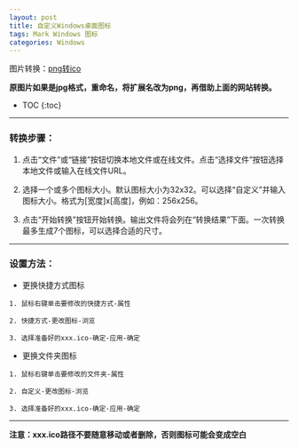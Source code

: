 ```yaml
---
layout: post
title: 自定义Windows桌面图标
tags: Mark Windows 图标
categories: Windows
---
```

图片转换：[png转ico](https://www.aconvert.com/cn/icon/png-to-ico/)  

**原图片如果是jpg格式，重命名，将扩展名改为png，再借助上面的网站转换。**
* TOC
{:toc}
---
### 转换步骤：

1. 点击“文件”或“链接”按钮切换本地文件或在线文件。点击“选择文件”按钮选择本地文件或输入在线文件URL。  

2. 选择一个或多个图标大小。默认图标大小为32x32。可以选择“自定义”并输入图标大小。格式为[宽度]x[高度]，例如：256x256。  

3. 点击“开始转换”按钮开始转换。输出文件将会列在“转换结果”下面。一次转换最多生成7个图标，可以选择合适的尺寸。

---
### 设置方法：

* 更换快捷方式图标

```
1. 鼠标右键单击要修改的快捷方式-属性

2. 快捷方式-更改图标-浏览

3. 选择准备好的xxx.ico-确定-应用-确定
```

* 更换文件夹图标

```
1. 鼠标右键单击要修改的文件夹-属性

2. 自定义-更改图标-浏览

3. 选择准备好的xxx.ico-确定-应用-确定
```
---
**注意：xxx.ico路径不要随意移动或者删除，否则图标可能会变成空白**
